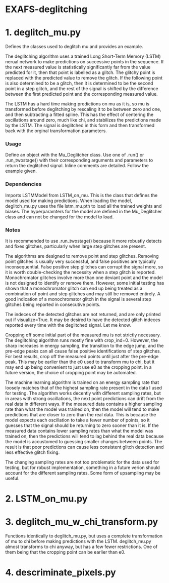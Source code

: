 # EXAFS-deglitching

# 1. deglitch_mu.py

Defines the classes used to deglitch mu and provides an example.  

The deglitching algorithm uses a trained Long Short-Term Memory (LSTM) nerual network to make predictions on successive points in the sequence. If the next measured value is statistically significantly far from the value predicted for it, then that point is labelled as a glitch. The glitchy point is replaced with the predicted value to remove the glitch. If the following point is also determined to be a glitch, then it is determined to be the second point in a step glitch, and the rest of the signal is shifted by the difference between the first predicted point and the corresponding measured value.

The LSTM has a hard time making predictions on mu as it is, so mu is transformed before deglitching by rescaling it to be between zero and one, and then subtracting a fitted spline. This has the effect of centering the oscillations around zero, much like chi, and stabilizes the predictions made by the LSTM. The signal is deglitched in this form and then transformed back with the orginal transformation parameters.

### Usage

Define an object with the Mu_Deglitcher class. Use one of .run() or .run_twostage() with their corresponding arguments and parameters to return the deglitched signal. Inline comments are detailed. Follow the example given.

### Dependencies

Imports LSTMModel from LSTM_on_mu. This is the class that defines the model used for making predictions. When loading the model, deglitch_mu.py uses the file lstm_mu.pth to load all the trained weights and biases. The hyperparamters for the model are defined in the Mu_Deglitcher class and can not be changed for the model to load. 

### Notes

It is recommended to use .run_twostage() because it more robustly detects and fixes glitches, particularly when large step glitches are present.

The algorithms are designed to remove point and step glitches. Removing point glitches is usually very successful, and false positives are typically inconsequential. False positive step glitches can corrupt the signal more, so it is worth double-checking the necessity when a step glitch is reported. Monochromator glitches involve more than one deviant point and the model is not designed to identify or remove them. However, some initial testing has shown that a monochromator glitch can end up being treated as a combination of point and step glitches and may still be removed entirely. A good indication of a monochromator glitch in the signal is several step glitches being reported in consecutive points. 

The indeces of the detected glitches are not returned, and are only printed out if visualize=True. It may be desired to have the detected glitch indeces reported every time with the deglitched signal. Let me know.

Cropping off some initial part of the measured mu is not strictly necessary. The deglitching algorithm runs mostly fine with crop_ind=0. However, the sharp increases in energy sampling, the transition to the edge jump, and the pre-edge peaks can all cause false positive identifications of step glitches. For best results, crop off the measured points until just after the pre-edge peak. This may be earlier than the e0 used to transform mu to chi, but it may end up being convenient to just use e0 as the cropping point. In a future version, the choice of cropping point may be automated.

The machine learning algorithm is trained on an energy sampling rate that loosely matches that of the highest sampling rate present in the data I used for testing. The algorithm works decently with different sampling rates, but in areas with strong oscillations, the next point predictions can drift from the real data in different ways. If the measured data contains a higher sampling rate than what the model was trained on, then the model will tend to make predictions that are closer to zero than the real data. This is because the model expects each oscillation to take a fewer number of points, so it guesses that the signal should be returning to zero sooner than it is. If the measured data contains lower sampling rates than what the model was trained on, then the predictions will tend to lag behind the real data because the model is accustomed to guessing smaller changes between points. The result is that poor predictions can cause less consistent glitch detection and less effective glitch fixing.

The changing sampling rates are not too problematic for the data used for testing, but for robust implementation, something in a future verion should account for the different sampling rates. Some form of upsampling may be useful.

# 2. LSTM_on_mu.py


# 3. deglitch_mu_w_chi_transform.py

Functions identically to deglitch_mu.py, but uses a complete transformation of mu to chi before making predictions with the LSTM. deglitch_mu.py almost transforms to chi anyway, but has a few fewer restrictions. One of them being that the cropping point can be earlier than e0.


# 4. descriminate_pixels.py
